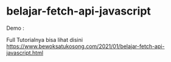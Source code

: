 # belajar-fetch-api-javascript

Demo :



Full Tutorialnya bisa lihat disini https://www.bewoksatukosong.com/2021/01/belajar-fetch-api-javascript.html